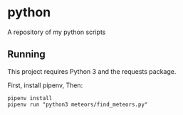 # python
A repository of my python scripts

## Running

This project requires Python 3 and the requests package.

First, install pipenv, Then:

```
pipenv install
pipenv run "python3 meteors/find_meteors.py"

```
